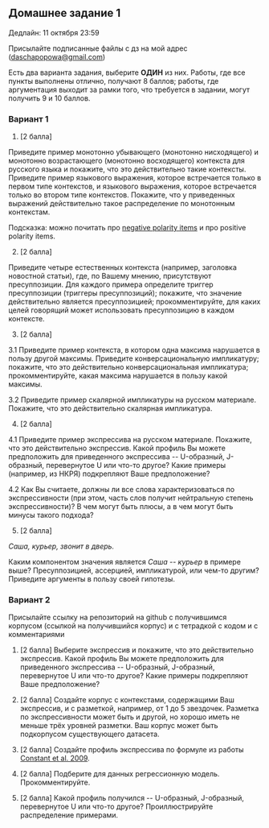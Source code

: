 ## Домашнее задание 1

Дедлайн: 11 октября 23:59

Присылайте подписанные файлы с дз на мой адрес (daschapopowa@gmail.com)

Есть два варианта задания, выберите **ОДИН** из них. Работы, где все пункты выполнены отлично, получают 8 баллов; работы, где аргументация выходит за рамки того, что требуется в задании, могут получить 9 и 10 баллов.

### Вариант 1

1. \[2 балла\]

Приведите пример монотонно убывающего (монотонно нисходящего) и монотонно возрастающего (монотонно восходящего) контекста для русского языка и покажите, что это действительно такие контексты. Приведите пример языкового выражения, которое встречается только в первом типе контекстов, и языкового выражения, которое встречается только во втором типе контекстов. Покажите, что у приведенных выражений действительно такое распределение по монотонным контекстам.

Подсказка: можно почитать про [negative polarity items](https://plato.stanford.edu/entries/negation/#NegPol) и про positive polarity items.

2. \[2 балла\]

Приведите четыре естественных контекста (например, заголовка новостной статьи), где, по Вашему мнению, присутствуют пресуппозиции. Для каждого примера определите триггер пресуппозиции (триггеры пресуппозиций); покажите, что значение действительно является пресуппозицией; прокомментируйте, для каких целей говорящий может использовать пресуппозицию в каждом контексте.

3. \[2 балла\]

3.1 Приведите пример контекста, в котором одна максима нарушается в пользу другой максимы. Приведите конверсациональную импликатуру; покажите, что это действительно конверсациональная импликатура; прокомментируйте, какая максима нарушается в пользу какой максимы.

3.2 Приведите пример скалярной импликатуры на русском материале. Покажите, что это действительно скалярная импликатура.

4. \[2 балла\]

4.1 Приведите пример экспрессива на русском материале. Покажите, что это действительно экспрессив. Какой профиль Вы можете предположить для приведенного экспрессива -- U-образный, J-образный, перевернутое U или что-то другое? Какие примеры (например, из НКРЯ) подкрепляют Ваше предположение?

4.2 Как Вы считаете, должны ли все слова характеризоваться по экспрессивности (при этом, часть слов получит нейтральную степень экспрессивности)? В чем могут быть плюсы, а в чем могут быть минусы такого подхода?

5. \[2 балла\]

*Саша, курьер, звонит в дверь.*

Каким компонентом значения является *Саша -- курьер* в примере выше? Пресуппозицией, ассерцией, импликатурой, или чем-то другим? Приведите аргументы в пользу своей гипотезы.

### Вариант 2

Присылайте ссылку на репозиторий на github с получившимся корпусом (ссылкой на получившийся корпус) и с тетрадкой с кодом и с комментариями

1.  \[2 балла\] 
Выберите экспрессив и покажите, что это действительно экспрессив. Какой профиль Вы можете предположить для приведенного экспрессива -- U-образный, J-образный, перевернутое U или что-то другое? Какие примеры подкрепляют Ваше предположение?

2.  \[2 балла\]
Создайте корпус с контекстами, содержащими Ваш экспрессив, и с разметкой, например, от 1 до 5 звездочек. Разметка по экспрессивности может быть и другой, но хорошо иметь не меньше трёх уровней разметки. Ваш корпус может быть подкорпусом существующего датасета. 

3.  \[2 балла\]
Создайте профиль экспрессива по формуле из работы [Constant et al. 2009](file:///C:/Users/872B~1/AppData/Local/Temp/constant-davis-potts-schwarz-expressives.pdf). 

4.  \[2 балла\]
Подберите для данных регрессионную модель. Прокомментируйте.

5.  \[2 балла\]
Какой профиль получился -- U-образный, J-образный, перевернутое U или что-то другое? Проиллюстрируйте распределение примерами.
